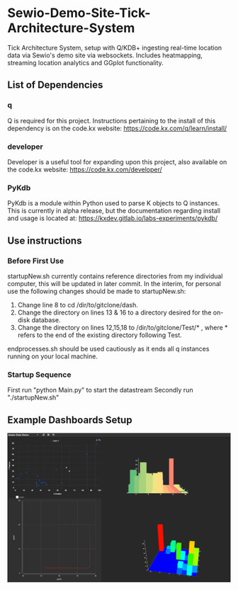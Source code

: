 # Sewio-Demo-Site-Tick-Architecture-System
Tick Architecture System, setup with Q/KDB+ ingesting real-time location data via Sewio's demo site via websockets. Includes heatmapping, streaming location analytics and GGplot functionality.

## List of Dependencies

### q
Q is required for this project. Instructions pertaining to the install of this dependency is on the code.kx website:
https://code.kx.com/q/learn/install/

### developer
Developer is a useful tool for expanding upon this project, also available on the code.kx website:
https://code.kx.com/developer/

### PyKdb
PyKdb is a module within Python used to parse K objects to Q instances. This is currently in alpha release, but the documentation regarding install and usage is located at:
https://kxdev.gitlab.io/labs-experiments/pykdb/

## Use instructions

### Before First Use

startupNew.sh currently contains reference directories from my individual computer, this will be updated in later commit.
In the interim, for personal use the following changes should be made to startupNew.sh:

1. Change line 8 to cd /dir/to/gitclone/dash.
2. Change the directory on lines 13 & 16 to a directory desired for the on-disk database.
3. Change the directory on lines 12,15,18 to /dir/to/gitclone/Test/* , where * refers to the end of the existing directory following Test.

endprocesses.sh should be used cautiously as it ends all q instances running on your local machine.

### Startup Sequence

First run "python Main.py" to start the datastream
Secondly run "./startupNew.sh"

## Example Dashboards Setup

![Image of Dashboards](https://github.com/sbruce1/Sewio-Demo-Site-Tick-Architecture-System/blob/main/DashboardsExample.PNG)
